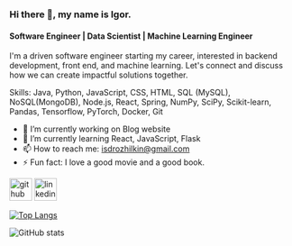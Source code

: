 ### Hi there 👋, my name is Igor. 
#### Software Engineer | Data Scientist | Machine Learning Engineer
I'm a driven software engineer starting my career, interested in backend development, front end, and machine learning.
Let's connect and discuss how we can create impactful solutions together.

Skills: Java, Python, JavaScript, CSS, HTML, SQL (MySQL), NoSQL(MongoDB), Node.js, React, Spring, NumPy, SciPy, Scikit-learn, Pandas,  Tensorflow, PyTorch, Docker, Git

- 🔭 I’m currently working on Blog website 
- 🌱 I’m currently learning React, JavaScript, Flask 
- 📫 How to reach me: isdrozhilkin@gmail.com 
- ⚡ Fun fact: I love a good movie and a good book. 


[<img src='https://cdn.jsdelivr.net/npm/simple-icons@3.0.1/icons/github.svg' alt='github' height='40'>](https://github.com/igd93)  [<img src='https://cdn.jsdelivr.net/npm/simple-icons@3.0.1/icons/linkedin.svg' alt='linkedin' height='40'>](https://www.linkedin.com/in/igor-drozhilkin/)   

[![Top Langs](https://github-readme-stats.vercel.app/api/top-langs/?username=igd93)](https://github.com/anuraghazra/github-readme-stats)

![GitHub stats](https://github-readme-stats.vercel.app/api?username=igd93&show_icons=true)  



<!---
igd93/igd93 is a ✨ special ✨ repository because its `README.md` (this file) appears on your GitHub profile.
You can click the Preview link to take a look at your changes.
--->
